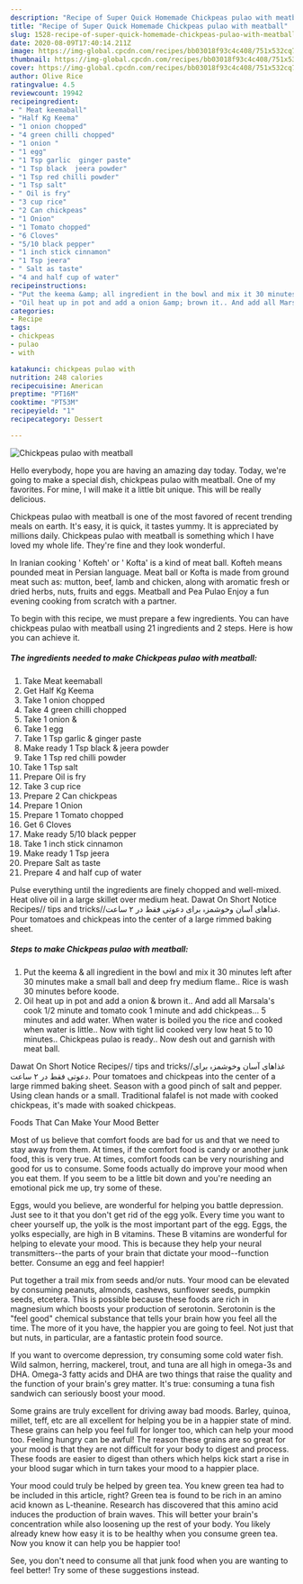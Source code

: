 ```yaml
---
description: "Recipe of Super Quick Homemade Chickpeas pulao with meatball"
title: "Recipe of Super Quick Homemade Chickpeas pulao with meatball"
slug: 1528-recipe-of-super-quick-homemade-chickpeas-pulao-with-meatball
date: 2020-08-09T17:40:14.211Z
image: https://img-global.cpcdn.com/recipes/bb03018f93c4c408/751x532cq70/chickpeas-pulao-with-meatball-recipe-main-photo.jpg
thumbnail: https://img-global.cpcdn.com/recipes/bb03018f93c4c408/751x532cq70/chickpeas-pulao-with-meatball-recipe-main-photo.jpg
cover: https://img-global.cpcdn.com/recipes/bb03018f93c4c408/751x532cq70/chickpeas-pulao-with-meatball-recipe-main-photo.jpg
author: Olive Rice
ratingvalue: 4.5
reviewcount: 19942
recipeingredient:
- " Meat keemaball"
- "Half Kg Keema"
- "1 onion chopped"
- "4 green chilli chopped"
- "1 onion "
- "1 egg"
- "1 Tsp garlic  ginger paste"
- "1 Tsp black  jeera powder"
- "1 Tsp red chilli powder"
- "1 Tsp salt"
- " Oil is fry"
- "3 cup rice"
- "2 Can chickpeas"
- "1 Onion"
- "1 Tomato chopped"
- "6 Cloves"
- "5/10 black pepper"
- "1 inch stick cinnamon"
- "1 Tsp jeera"
- " Salt as taste"
- "4 and half cup of water"
recipeinstructions:
- "Put the keema &amp; all ingredient in the bowl and mix it 30 minutes left after 30 minutes make a small ball and deep fry medium flame.. Rice is wash 30 minutes before koode."
- "Oil heat up in pot and add a onion &amp; brown it.. And add all Marsala&#39;s cook 1/2 minute and tomato cook 1 minute and add chickpeas... 5 minutes and add water. When water is boiled you the rice and cooked when water is little.. Now with tight lid cooked very low heat 5 to 10 minutes.. Chickpeas pulao is ready.. Now desh out and garnish with meat ball."
categories:
- Recipe
tags:
- chickpeas
- pulao
- with

katakunci: chickpeas pulao with 
nutrition: 248 calories
recipecuisine: American
preptime: "PT16M"
cooktime: "PT53M"
recipeyield: "1"
recipecategory: Dessert

---
```



![Chickpeas pulao with meatball](https://img-global.cpcdn.com/recipes/bb03018f93c4c408/751x532cq70/chickpeas-pulao-with-meatball-recipe-main-photo.jpg)

Hello everybody, hope you are having an amazing day today. Today, we're going to make a special dish, chickpeas pulao with meatball. One of my favorites. For mine, I will make it a little bit unique. This will be really delicious.

Chickpeas pulao with meatball is one of the most favored of recent trending meals on earth. It's easy, it is quick, it tastes yummy. It is appreciated by millions daily. Chickpeas pulao with meatball is something which I have loved my whole life. They're fine and they look wonderful.

In Iranian cooking &#39; Kofteh&#39; or &#39; Kofta&#39; is a kind of meat ball. Kofteh means pounded meat in Persian language. Meat ball or Kofta is made from ground meat such as: mutton, beef, lamb and chicken, along with aromatic fresh or dried herbs, nuts, fruits and eggs. Meatball and Pea Pulao Enjoy a fun evening cooking from scratch with a partner.


To begin with this recipe, we must prepare a few ingredients. You can have chickpeas pulao with meatball using 21 ingredients and 2 steps. Here is how you can achieve it.

<!--inarticleads1-->

##### The ingredients needed to make Chickpeas pulao with meatball:

1. Take  Meat keemaball
1. Get Half Kg Keema
1. Take 1 onion chopped
1. Take 4 green chilli chopped
1. Take 1 onion &amp;
1. Take 1 egg
1. Take 1 Tsp garlic &amp; ginger paste
1. Make ready 1 Tsp black &amp; jeera powder
1. Take 1 Tsp red chilli powder
1. Take 1 Tsp salt
1. Prepare  Oil is fry
1. Take 3 cup rice
1. Prepare 2 Can chickpeas
1. Prepare 1 Onion
1. Prepare 1 Tomato chopped
1. Get 6 Cloves
1. Make ready 5/10 black pepper
1. Take 1 inch stick cinnamon
1. Make ready 1 Tsp jeera
1. Prepare  Salt as taste
1. Prepare 4 and half cup of water


Pulse everything until the ingredients are finely chopped and well-mixed. Heat olive oil in a large skillet over medium heat. Dawat On Short Notice Recipes// tips and tricks//غذاھای آسان وخوشمزہ برای دعوتی فقط در ۲ ساعت. Pour tomatoes and chickpeas into the center of a large rimmed baking sheet. 

<!--inarticleads2-->

##### Steps to make Chickpeas pulao with meatball:

1. Put the keema &amp; all ingredient in the bowl and mix it 30 minutes left after 30 minutes make a small ball and deep fry medium flame.. Rice is wash 30 minutes before koode.
1. Oil heat up in pot and add a onion &amp; brown it.. And add all Marsala&#39;s cook 1/2 minute and tomato cook 1 minute and add chickpeas... 5 minutes and add water. When water is boiled you the rice and cooked when water is little.. Now with tight lid cooked very low heat 5 to 10 minutes.. Chickpeas pulao is ready.. Now desh out and garnish with meat ball.


Dawat On Short Notice Recipes// tips and tricks//غذاھای آسان وخوشمزہ برای دعوتی فقط در ۲ ساعت. Pour tomatoes and chickpeas into the center of a large rimmed baking sheet. Season with a good pinch of salt and pepper. Using clean hands or a small. Traditional falafel is not made with cooked chickpeas, it&#39;s made with soaked chickpeas. 

Foods That Can Make Your Mood Better


Most of us believe that comfort foods are bad for us and that we need to stay away from them. At times, if the comfort food is candy or another junk food, this is very true. At times, comfort foods can be very nourishing and good for us to consume. Some foods actually do improve your mood when you eat them. If you seem to be a little bit down and you're needing an emotional pick me up, try some of these.

Eggs, would you believe, are wonderful for helping you battle depression. Just see to it that you don't get rid of the egg yolk. Every time you want to cheer yourself up, the yolk is the most important part of the egg. Eggs, the yolks especially, are high in B vitamins. These B vitamins are wonderful for helping to elevate your mood. This is because they help your neural transmitters--the parts of your brain that dictate your mood--function better. Consume an egg and feel happier!

Put together a trail mix from seeds and/or nuts. Your mood can be elevated by consuming peanuts, almonds, cashews, sunflower seeds, pumpkin seeds, etcetera. This is possible because these foods are rich in magnesium which boosts your production of serotonin. Serotonin is the "feel good" chemical substance that tells your brain how you feel all the time. The more of it you have, the happier you are going to feel. Not just that but nuts, in particular, are a fantastic protein food source.

If you want to overcome depression, try consuming some cold water fish. Wild salmon, herring, mackerel, trout, and tuna are all high in omega-3s and DHA. Omega-3 fatty acids and DHA are two things that raise the quality and the function of your brain's grey matter. It's true: consuming a tuna fish sandwich can seriously boost your mood. 

Some grains are truly excellent for driving away bad moods. Barley, quinoa, millet, teff, etc are all excellent for helping you be in a happier state of mind. These grains can help you feel full for longer too, which can help your mood too. Feeling hungry can be awful! The reason these grains are so great for your mood is that they are not difficult for your body to digest and process. These foods are easier to digest than others which helps kick start a rise in your blood sugar which in turn takes your mood to a happier place.

Your mood could truly be helped by green tea. You knew green tea had to be included in this article, right? Green tea is found to be rich in an amino acid known as L-theanine. Research has discovered that this amino acid induces the production of brain waves. This will better your brain's concentration while also loosening up the rest of your body. You likely already knew how easy it is to be healthy when you consume green tea. Now you know it can help you be happier too!

See, you don't need to consume all that junk food when you are wanting to feel better! Try  some  of  these  suggestions  instead.

